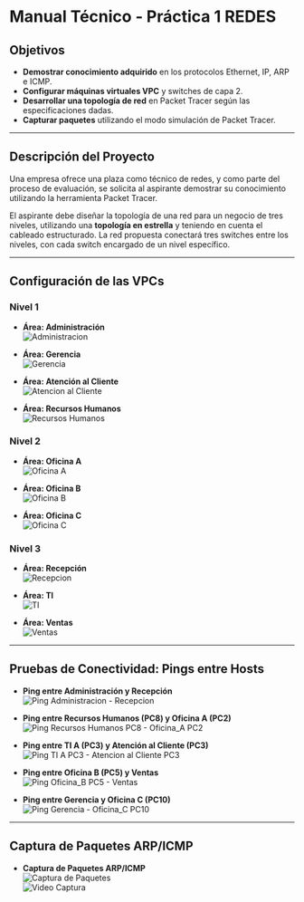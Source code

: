 # Manual Técnico - Práctica 1 REDES

## Objetivos
- **Demostrar conocimiento adquirido** en los protocolos Ethernet, IP, ARP e ICMP.
- **Configurar máquinas virtuales VPC** y switches de capa 2.
- **Desarrollar una topología de red** en Packet Tracer según las especificaciones dadas.
- **Capturar paquetes** utilizando el modo simulación de Packet Tracer.

---

## Descripción del Proyecto

Una empresa ofrece una plaza como técnico de redes, y como parte del proceso de evaluación, se solicita al aspirante demostrar su conocimiento utilizando la herramienta Packet Tracer.

El aspirante debe diseñar la topología de una red para un negocio de tres niveles, utilizando una **topología en estrella** y teniendo en cuenta el cableado estructurado. La red propuesta conectará tres switches entre los niveles, con cada switch encargado de un nivel específico.

---

## Configuración de las VPCs

### Nivel 1
- **Área: Administración**  
  ![Administracion](//imagen-pronto)
  
- **Área: Gerencia**  
  ![Gerencia](//imagen-pronto)

- **Área: Atención al Cliente**  
  ![Atencion al Cliente](//imagen-pronto)

- **Área: Recursos Humanos**  
  ![Recursos Humanos](//imagen-pronto)

### Nivel 2
- **Área: Oficina A**  
  ![Oficina A](//imagen-pronto)

- **Área: Oficina B**  
  ![Oficina B](//imagen-pronto)

- **Área: Oficina C**  
  ![Oficina C](//imagen-pronto)

### Nivel 3
- **Área: Recepción**  
  ![Recepcion](//imagen-pronto)

- **Área: TI**  
  ![TI](//imagen-pronto)

- **Área: Ventas**  
  ![Ventas](//imagen-pronto)

---

## Pruebas de Conectividad: Pings entre Hosts

- **Ping entre Administración y Recepción**  
  ![Ping Administracion - Recepcion](//imagen-pronto)

- **Ping entre Recursos Humanos (PC8) y Oficina A (PC2)**  
  ![Ping Recursos Humanos PC8 - Oficina_A PC2](//imagen-pronto)

- **Ping entre TI A (PC3) y Atención al Cliente (PC3)**  
  ![Ping TI A PC3 - Atencion al Cliente PC3](//imagen-pronto)

- **Ping entre Oficina B (PC5) y Ventas**  
  ![Ping Oficina_B PC5 - Ventas](//imagen-pronto)

- **Ping entre Gerencia y Oficina C (PC10)**  
  ![Ping Gerencia - Oficina_C PC10](//imagen-pronto)

---

## Captura de Paquetes ARP/ICMP

- **Captura de Paquetes ARP/ICMP**  
  ![Captura de Paquetes](//imagen-pronto)  
  ![Video Captura](//video-pronto)

